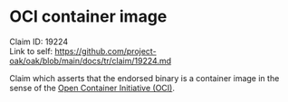 # OCI container image

Claim ID: 19224\
Link to self:
https://github.com/project-oak/oak/blob/main/docs/tr/claim/19224.md

Claim which asserts that the endorsed binary is a container image in the sense
of the [Open Container Initiative (OCI)](https://opencontainers.org).
